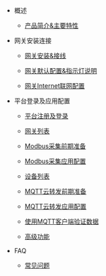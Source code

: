 <!-- toc -->

* 概述

  * [产品简介&主要特性](README.md)



* 网关安装连接
  * [网关安装&接线](docs/part-ii/Gate-installation.md)

  * [网关默认配置&指示灯说明](docs/part-ii/Gate-indicator-light.md)

  * [网关Internet联网配置](docs/part-ii/Gate-link-internet.md)




* 平台登录及应用配置

  * [平台注册及登录](docs/part-iii/Cloud-register-login.md)

  * [网关列表](docs/part-iii/Cloud-gates-list.md)

  * [Modbus采集前期准备](docs/part-iii/Modbus-prepare.md)

  * [Modbus采集应用配置](docs/part-iii/Modbus-config.md)

  * [设备列表](docs/part-iii/Devices-list.md)

  * [MQTT云转发前期准备](docs/part-iii/MQTT-prepare.md)

  * [MQTT云转发应用配置](docs/part-iii/MQTT-config.md)

  * [使用MQTT客户端验证数据](docs/part-iii/MQTT-client-verify.md)

  * [高级功能](docs/part-iii/Gate-Advanced-Function.md)




* FAQ

  * [常见问题](docs/part-faq/FAQ.md)


